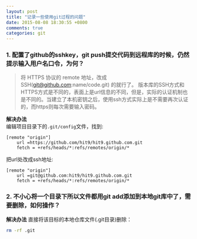 ```yaml
---
layout: post
title: "记录一些使用git过程的问题"
date: 2015-08-08 18:30:55 +0800
comments: true
categories: git
---
```


### 1. 配置了github的sshkey，git push提交代码到远程库的时候，仍然提示输入用户名口令，为何？  
> 将 HTTPS 协议的 remote 地址，改成 SSH(git@github.com:name/code.git) 的就行了。
版本库的SSH方式和HTTPS方式是不同的，表面上是url信息的不同，但是，实际的认证机制也是不同的。当建立了本机密钥之后，使用ssh方式实际上是不需要再次认证的，而https则每次需要输入密码。  

<!--more-->

**解决办法**  
编辑项目目录下的`.git/config`文件，找到:

```
[remote "origin"]  
    url =https://github.com/hit9/hit9.github.com.git  
    fetch = +refs/heads/*:refs/remotes/origin/*  
```

把url处改成ssh地址:

```
[remote "origin"]  
    url =git@github.com:hit9/hit9.github.com.git  
    fetch = +refs/heads/*:refs/remotes/origin/*  
```

### 2. 不小心将一个目录下所以文件都用git add添加到本地git库中了，需要删除，如何操作？  

**解决办法**
直接将该目标的本地仓库文件(.git目录)删除：  

```bash
rm -rf .git
```
